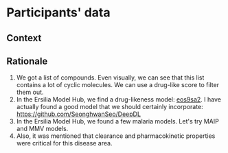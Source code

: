 # Participants' data

## Context



## Rationale

1. We got a list of compounds. Even visually, we can see that this list contains a lot of cyclic molecules. We can use a drug-like score to filter them out.
1. In the Ersilia Model Hub, we find a drug-likeness model: [eos9sa2](https://github.com/ersilia-os/eos9sa2). I have actually found a good model that we should certainly incorporate: https://github.com/SeonghwanSeo/DeepDL
1. In the Ersilia Model Hub, we found a few malaria models. Let's try MAIP and MMV models.
1. Also, it was mentioned that clearance and pharmacokinetic properties were critical for this disease area.